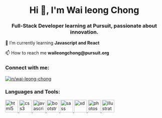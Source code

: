 <h1 align="center">Hi 👋, I'm Wai leong Chong</h1>
<h3 align="center">Full-Stack Developer learning at Pursuit, passionate about innovation.</h3>

<p align="left">🌱 I’m currently learning <strong>Javascript and React</strong></p>

<p align="left">📫 How to reach me <strong>waileongchong@pursuit.org</strong></p>

<h3 align="left">Connect with me:</h3>
<p align="left">
  <a href="https://linkedin.com/in/in/wai-leong-chong" target="_blank"><img align="center" src="https://img.shields.io/badge/LinkedIn--_.svg?style=social&logo=linkedin" alt="in/wai-leong-chong" /></a>
</p>

<h3 align="left">Languages and Tools:</h3>
<p align="left">
  <a href="https://www.w3.org/html/" target="_blank" rel="noreferrer">
    <img src="https://img.shields.io/badge/-HTML5-E34F26?style=flat-square&logo=html5&logoColor=white" alt="html5" height="40" width="40"/>
  </a>
  <a href="https://www.w3schools.com/css/" target="_blank" rel="noreferrer">
    <img src="https://img.shields.io/badge/-CSS3-1572B6?style=flat-square&logo=css3&logoColor=white" alt="css3" height="40" width="40"/>
  </a>
  <a href="https://developer.mozilla.org/en-US/docs/Web/JavaScript" target="_blank" rel="noreferrer">
    <img src="https://img.shields.io/badge/-JavaScript-F7DF1E?style=flat-square&logo=javascript&logoColor=black" alt="javascript" height="40" width="40"/>
  </a>
  <a href="https://getbootstrap.com" target="_blank" rel="noreferrer">
    <img src="https://img.shields.io/badge/-Bootstrap-563D7C?style=flat-square&logo=bootstrap&logoColor=white" alt="bootstrap" height="40" width="40"/>
  </a>
  <a href="https://sass-lang.com" target="_blank" rel="noreferrer">
    <img src="https://img.shields.io/badge/-Sass-CC6699?style=flat-square&logo=sass&logoColor=white" alt="sass" height="40" width="40"/>
  </a>
  <a href="https://www.adobe.com/products/xd.html" target="_blank" rel="noreferrer">
    <img src="https://img.shields.io/badge/-Adobe%20XD-FF61F6?style=flat-square&logo=adobexd&logoColor=black" alt="xd" height="40" width="40"/>
  </a>
  <a href="https://www.photoshop.com/en" target="_blank" rel="noreferrer">
    <img src="https://img.shields.io/badge/-Photoshop-31A8FF?style=flat-square&logo=adobephotoshop&logoColor=white" alt="photoshop" height="40" width="40"/>
  </a>
  <a href="https://www.adobe.com/in/products/illustrator.html" target="_blank" rel="noreferrer">
    <img src="https://img.shields.io/badge/-Adobe%20Illustrator-FF9A00?style=flat-square&logo=adobeillustrator&logoColor=white" alt="illustrator" height="40" width="40"/>
  </a>
</p>

